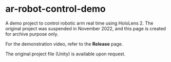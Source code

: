 # ar-robot-control-demo
A demo project to control robotic arm real time using HoloLens 2. The original project was suspended in November 2022, and this page is created for archive purpose only.   
  
For the demonstration video, refer to the **Release** page.  
  
The original project file (Unity) is available upon request.
